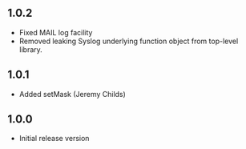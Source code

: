 ## 1.0.2

* Fixed MAIL log facility
* Removed leaking Syslog underlying function object from top-level library.

## 1.0.1

* Added setMask (Jeremy Childs)

## 1.0.0

* Initial release version
